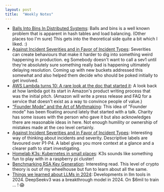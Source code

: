 ```yaml
---
layout: post
title:  "Weekly Notes"
---
```


* [Balls Into Bins In Distributed Systems](https://brooker.co.za/blog/2018/01/01/balls-into-bins.html): Balls and bins is a well known problem that is apparent in hash tables and load balancing. (Other places too I'm sure) This gets into the theoretical side quite a bit which I liked. :)
* [Against Incident Severities and in Favor of Incident Types](https://www.honeycomb.io/blog/against-incident-severities-favor-incident-types): Severities can create behaviours that make it harder to dig into something weird happening in production. eg Somebody doesn't want to call a sev1 until they're absolutely sure something really bad is happening ultimately delaying resolution. Coming up with new buckets addressed this somewhat and also helped them decide who should be poked initially to get involved.
* [AWS Lambda turns 10: A rare look at the doc that started it](https://www.allthingsdistributed.com/2024/11/aws-lambda-turns-10-a-rare-look-at-the-doc-that-started-it.html?utm_campaign=inbound&utm_source=rss): A look back at how lambda got its start in Amazon's product writing process that was the initial pitch. (Amazon will write a press release and FAQ for a service that doesn't exist as a way to convince people of value.)
* [“Founder Mode” and the Art of Mythmaking](https://charity.wtf/2024/12/17/founder-mode-and-the-art-of-mythmaking/): This idea of "Founder mode" has been floating around lately that started with a talk. Charity has some issues with the person who gave it but also acknowledges there are reasonable ideas in here. Not enough humility or ownership of mistakes made at the ceo level certainly.
* [Against Incident Severities and in Favor of Incident Types](https://www.honeycomb.io/blog/against-incident-severities-favor-incident-types): Interesting way of thinking about incidents and severity. Descriptive labels are favoured over P1-P4. A label gives you more context at a glance and a clearer path to start investigating.
* [Homelab K3s: Kubernetes in small places](https://blog.bernot.io/p/homelab-k3s/): K3s sounds like something fun to play with in a raspberry pi cluster!
* [Benchmarking RSA Key Generation](https://words.filippo.io/dispatches/rsa-keygen-bench/): Interesting read. This level of crypto theory is out of my wheelhouse but fun to learn about all the same.
* [Things we learned about LLMs in 2024](https://simonwillison.net/2024/Dec/31/llms-in-2024/): Developments in llm tools in 2024. DeepSeekv3 was a breakthrough model in 2024. On $6mil to train ... ! :scream:
